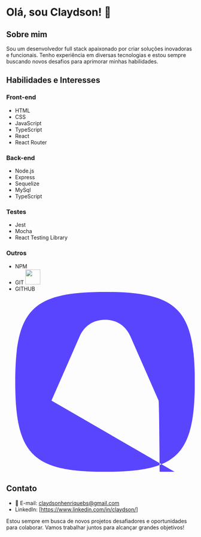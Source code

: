 # Olá, sou Claydson! 👋

## Sobre mim

Sou um desenvolvedor full stack apaixonado por criar soluções inovadoras e funcionais.
Tenho experiência em diversas tecnologias e estou sempre buscando novos desafios para aprimorar minhas habilidades.

## Habilidades e Interesses

### Front-end

- HTML
- CSS
- JavaScript
- TypeScript
- React
- React Router

### Back-end

- Node.js
- Express
- Sequelize
- MySql
- TypeScript

### Testes

- Jest
- Mocha
- React Testing Library

### Outros

- NPM
- GIT <img loading="lazy" src="https://cdn.jsdelivr.net/gh/devicons/devicon/icons/git/git-original.svg" width="40" height="40"/>
- GITHUB <svg viewBox="0 0 128 128">
<path fill-rule = "evenodd" clip-rule = "evenodd" d = "M0 64c0 51.617 12.383 64 64 64 51.617 0 64-12.383 64-64 0-51.617-12.383-64-64-64C12.383 0 0 12.383 0 64zm25.808 13.295l20.075-45.621C49.27 23.984 55.788 19.813 64 19.813c8.212 0 14.729 4.17 18.118 11.86l20.074 45.622c.91 2 2,216 1,694 5,084 1,694 7,56 0 11,34-7,951 19,291-19,292 19,291-3,862 0- 6,93-.985-10.035-1.983-3.182-1.022-6.403-2.057-10.559-2.057-4.108 0-7.408 1.044-10.653 2.071-3.138.993-6.225 1.969-9.941 1,969-11,34 0-19,292-7,95-19,292-19,29 0-2.477.783-5.345 1.695-7.561zM64 39.625l-19.813 44.84c5.866-2.738 12.644-4.041 19.813-4.041 6.909 0 13.947 1.303 19.552 4.04L64 39.626z" fill="#5A45FF"></path>
</svg>
          

## Contato

- 📧 E-mail: claydsonhenriquebs@gmail.com
- LinkedIn: [https://www.linkedin.com/in/claydson/]

Estou sempre em busca de novos projetos desafiadores e oportunidades para colaborar. Vamos trabalhar juntos para alcançar grandes objetivos!
